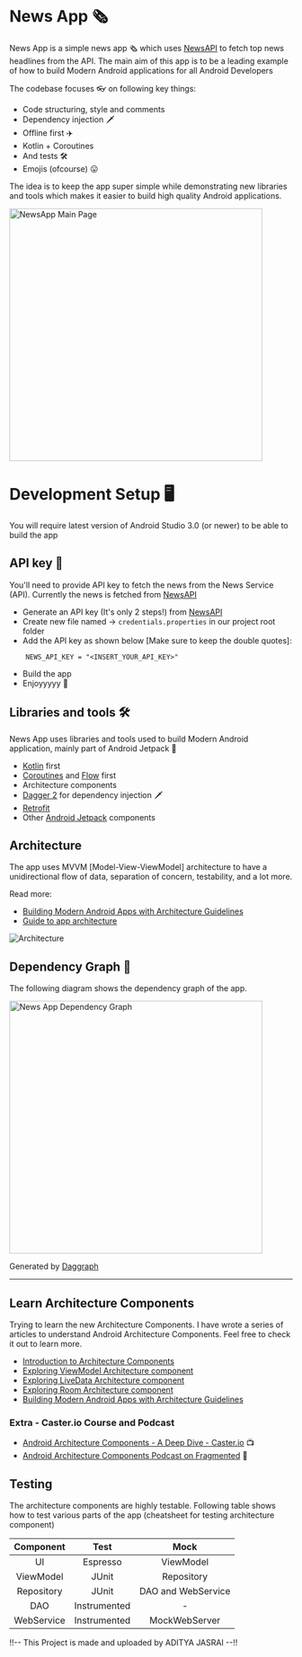 # News App 🗞

News App is a simple news app 🗞️ which uses [NewsAPI](https://newsapi.org/) to fetch top news headlines from the API. The main aim of this app is to be a leading example of how to build Modern Android applications for all Android Developers

The codebase focuses 👓 on following key things:
- Code structuring, style and comments
- Dependency injection 🗡
- Offline first ✈️
- Kotlin + Coroutines
- And tests 🛠
- Emojis (ofcourse) 😛

The idea is to keep the app super simple while demonstrating new libraries and tools which makes it easier to build high quality Android applications.


<img alt="NewsApp Main Page" height="450px" src="https://raw.githubusercontent.com/AkshayChordiya/News/master/art/screen.png" />

# Development Setup 🖥

You will require latest version of Android Studio 3.0 (or newer) to be able to build the app

## API key 🔑
You'll need to provide API key to fetch the news from the News Service (API). Currently the news is fetched from [NewsAPI](https://newsapi.org/)

- Generate an API key (It's only 2 steps!) from [NewsAPI](https://newsapi.org/)
- Create new file named -> `credentials.properties` in our project root folder
- Add the API key as shown below [Make sure to keep the double quotes]:
```
    NEWS_API_KEY = "<INSERT_YOUR_API_KEY>"
```
- Build the app 
- Enjoyyyyy 🎉


## Libraries and tools 🛠

News App uses libraries and tools used to build Modern Android application, mainly part of Android Jetpack 🚀

- [Kotlin](https://kotlinlang.org/) first
- [Coroutines](https://kotlinlang.org/docs/reference/coroutines-overview.html) and [Flow](https://kotlinlang.org/docs/reference/coroutines/flow.html) first
- Architecture components
- [Dagger 2](https://developer.android.com/training/dependency-injection) for dependency injection 🗡
- [Retrofit](https://square.github.io/retrofit/)
- Other [Android Jetpack](https://developer.android.com/jetpack) components


## Architecture

The app uses MVVM [Model-View-ViewModel] architecture to have a unidirectional flow of data, separation of concern, testability, and a lot more.

Read more: 
- [Building Modern Android Apps with Architecture Guidelines](https://medium.com/@aky/building-modern-apps-using-the-android-architecture-guidelines-3238fff96f14)
- [Guide to app architecture](https://developer.android.com/jetpack/docs/guide)

![Architecture](https://developer.android.com/topic/libraries/architecture/images/final-architecture.png)

## Dependency Graph 🔪

The following diagram shows the dependency graph of the app.

<img alt="News App Dependency Graph" height="450px" src="https://raw.githubusercontent.com/AkshayChordiya/News/master/art/dependency-graph.png" />

Generated by [Daggraph](https://github.com/dvdciri/daggraph)

--------------------

## Learn Architecture Components
Trying to learn the new Architecture Components. I have wrote a series of articles to understand Android Architecture Components. Feel free to check it out to learn more.

- [Introduction to Architecture Components](https://medium.com/@aky/introduction-to-android-architecture-components-22b8c84f0b9d)
- [Exploring ViewModel Architecture component](https://medium.com/@aky/exploring-viewmodel-architecture-component-5d60828172f9)
- [Exploring LiveData Architecture component](https://medium.com/@aky/exploring-livedata-architecture-component-f9375d3644ee)
- [Exploring Room Architecture component](https://medium.com/@aky/exploring-room-architecture-component-6db807094241)
- [Building Modern Android Apps with Architecture Guidelines](https://medium.com/@aky/building-modern-apps-using-the-android-architecture-guidelines-3238fff96f14)

### Extra - Caster.io Course and Podcast
- [Android Architecture Components - A Deep Dive - Caster.io](https://caster.io/courses/android-architecture-components-deep-dive) 📺
- [Android Architecture Components Podcast on Fragmented](http://fragmentedpodcast.com/episodes/115/) 🎤


## Testing
The architecture components are highly testable. Following table shows how to test various parts of the app (cheatsheet for testing architecture component)

|  Component |     Test     |        Mock        |
|:----------:|:------------:|:------------------:|
|     UI     |   Espresso   |      ViewModel     |
|  ViewModel |     JUnit    |     Repository     |
| Repository |     JUnit    | DAO and WebService |
|     DAO    | Instrumented |          -         |
| WebService | Instrumented |    MockWebServer   |



!!-- This Project is made and uploaded by ADITYA JASRAI --!!
